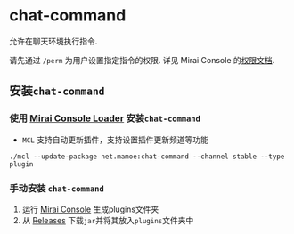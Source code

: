 # chat-command
允许在聊天环境执行指令.

请先通过 `/perm` 为用户设置指定指令的权限. 详见 Mirai Console 的[权限文档](https://docs.mirai.mamoe.net/console/Permissions.html).


## 安装`chat-command`

### 使用 [Mirai Console Loader](https://github.com/iTXTech/mirai-console-loader) 安装`chat-command`

* `MCL` 支持自动更新插件，支持设置插件更新频道等功能

`./mcl --update-package net.mamoe:chat-command --channel stable --type plugin`

### 手动安装 `chat-command`

1. 运行 [Mirai Console](https://github.com/mamoe/mirai-console) 生成plugins文件夹
1. 从 [Releases](https://github.com/project-mirai/chat-command/releases) 下载`jar`并将其放入`plugins`文件夹中

